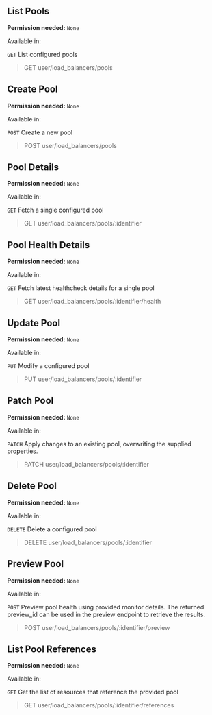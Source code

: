 ## List Pools

**Permission needed:** `None`

Available in:



`GET` List configured pools

> GET user/load_balancers/pools


## Create Pool

**Permission needed:** `None`

Available in:



`POST` Create a new pool

> POST user/load_balancers/pools


## Pool Details

**Permission needed:** `None`

Available in:



`GET` Fetch a single configured pool

> GET user/load_balancers/pools/:identifier


## Pool Health Details

**Permission needed:** `None`

Available in:



`GET` Fetch latest healthcheck details for a single pool

> GET user/load_balancers/pools/:identifier/health


## Update Pool

**Permission needed:** `None`

Available in:



`PUT` Modify a configured pool

> PUT user/load_balancers/pools/:identifier


## Patch Pool

**Permission needed:** `None`

Available in:



`PATCH` Apply changes to an existing pool, overwriting the supplied properties.

> PATCH user/load_balancers/pools/:identifier


## Delete Pool

**Permission needed:** `None`

Available in:



`DELETE` Delete a configured pool

> DELETE user/load_balancers/pools/:identifier


## Preview Pool

**Permission needed:** `None`

Available in:



`POST` Preview pool health using provided monitor details. The returned preview_id can be used in the preview endpoint to retrieve the results.

> POST user/load_balancers/pools/:identifier/preview


## List Pool References

**Permission needed:** `None`

Available in:



`GET` Get the list of resources that reference the provided pool

> GET user/load_balancers/pools/:identifier/references
